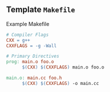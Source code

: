 ## Template `Makefile`
Example Makefile
```Makefile
# Compiler Flags
CXX = g++
CXXFLAGS = -g -Wall

# Primary Directives
prog: main.o foo.o
      $(CXX) $(CXXFLAGS) main.o foo.o

main.o: main.cc foo.h
      $(CXX) $(CXXFLAGS) -o main.cc
```